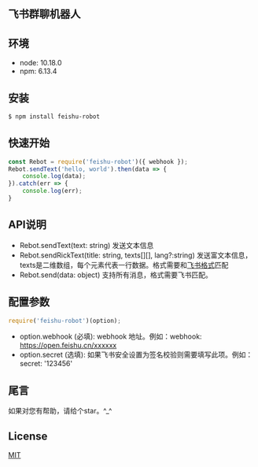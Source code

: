 ## 飞书群聊机器人
## 环境
* node: 10.18.0
* npm: 6.13.4

## 安装
```bash
$ npm install feishu-robot
```

## 快速开始
```js
const Rebot = require('feishu-robot')({ webhook });
Rebot.sendText('hello, world').then(data => {
    console.log(data);
}).catch(err => {
    console.log(err);
}
```
## API说明
* Rebot.sendText(text: string) 发送文本信息
* Rebot.sendRickText(title: string, texts[][], lang?:string) 发送富文本信息， texts是二维数组，每个元素代表一行数据。格式需要和[飞书格式](https://open.feishu.cn/document/ukTMukTMukTM/uMDMxEjLzATMx4yMwETM#c48c9c2a)匹配
* Rebot.send(data: object) 支持所有消息，格式需要飞书匹配。

## 配置参数
```js
require('feishu-robot')(option);
```
* option.webhook (必填): webhook 地址。例如：webhook: https://open.feishu.cn/xxxxxx
* option.secret (选填): 如果飞书安全设置为签名校验则需要填写此项。例如： secret: '123456'

## 尾言
如果对您有帮助，请给个star。^_^

## License
[MIT](LICENSE)